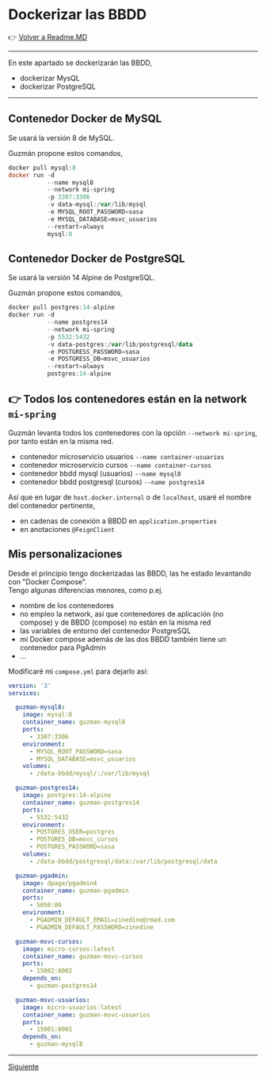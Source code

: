 # Dockerizar las BBDD

👉 [Volver a Readme.MD](Readme.MD)

<hr/>

En este apartado se dockerizarán las BBDD, 
- dockerizar MysQL
- dockerizar PostgreSQL

<hr/>

## Contenedor Docker de MySQL
Se usará la versión 8 de MySQL. 

Guzmán propone estos comandos,
```powershell
docker pull mysql:8
docker run -d 
           --name mysql8 
           --network mi-spring 
           -p 3307:3306 
           -v data-mysql:/var/lib/mysql
           -e MYSQL_ROOT_PASSWORD=sasa
           -e MYSQL_DATABASE=msvc_usuarios
           --restart=always
           mysql:8
```

## Contenedor Docker de PostgreSQL
Se usará la versión 14 Alpine de PostgreSQL.

Guzmán propone estos comandos,
```powershell
docker pull postgres:14-alpine
docker run -d 
           --name postgres14 
           --network mi-spring 
           -p 5532:5432 
           -v data-postgres:/var/lib/postgresql/data
           -e POSTGRESS_PASSWORD=sasa
           -e POSTGRESS_DB=msvc_usuarios
           --restart=always
           postgres:14-alpine
```

## 👉 Todos los contenedores están en la network `mi-spring`
Guzmán levanta todos los contenedores con la opción `--network mi-spring`, por tanto están en la misma red. 

- contenedor microservicio usuarios `--name container-usuarios`
- contenedor microservicio cursos `--name container-cursos`
- contenedor bbdd mysql (usuarios) `--name mysql8`
- contenedor bbdd postgresql (cursos) `--name postgres14` 

Así que en lugar de `host.docker.internal` o de `localhost`, usaré el nombre del contenedor pertinente,
- en cadenas de conexión a BBDD en `application.properties`
- en anotaciones `@FeignClient`

## Mis personalizaciones
Desde el principio tengo dockerizadas las BBDD, las he estado levantando con "Docker Compose". <br/>
Tengo algunas diferencias menores, como p.ej. 
- nombre de los contenedores
- no empleo la network, así que contenedores de aplicación (no compose) y de BBDD (compose) no están en la misma red
- las variables de entorno del contenedor PostgreSQL
- mi Docker compose además de las dos BBDD también tiene un contenedor para PgAdmin
- ...

Modificaré mi `compose.yml` para dejarlo así: 
```yaml
version: '3'
services:

  guzman-mysql8:
    image: mysql:8
    container_name: guzman-mysql8
    ports:
      - 3307:3306
    environment:
      - MYSQL_ROOT_PASSWORD=sasa
      - MYSQL_DATABASE=msvc_usuarios
    volumes:
      - /data-bbdd/mysql/:/var/lib/mysql

  guzman-postgres14:
    image: postgres:14-alpine
    container_name: guzman-postgres14
    ports:
      - 5532:5432
    environment:
      - POSTGRES_USER=postgres
      - POSTGRES_DB=msvc_cursos
      - POSTGRES_PASSWORD=sasa
    volumes:
      - /data-bbdd/postgresql/data:/var/lib/postgresql/data

  guzman-pgadmin:
    image: dpage/pgadmin4
    container_name: guzman-pgadmin
    ports:
      - 5050:80
    environment:
      - PGADMIN_DEFAULT_EMAIL=zinedine@rmad.com
      - PGADMIN_DEFAULT_PASSWORD=zinedine

  guzman-msvc-cursos:
    image: micro-cursos:latest
    container_name: guzman-msvc-cursos
    ports:
      - 15002:8002
    depends_on:
      - guzman-postgres14

  guzman-msvc-usuarios:
    image: micro-usuarios:latest
    container_name: guzman-msvc-usuarios
    ports:
      - 15001:8001
    depends_on:
      - guzman-mysql8
```



<hr/>

[Siguiente]()
